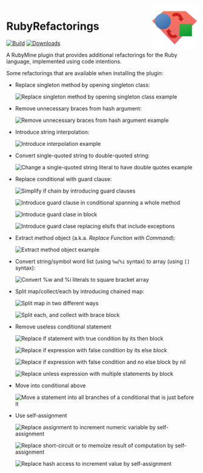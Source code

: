 <a href="https://plugins.jetbrains.com/plugin/15312-rubyrefactorings">
<img
  src="https://raw.githubusercontent.com/JavierGelatti/RubyRefactorings/main/src/main/resources/META-INF/pluginIcon.svg"
  width="120"
  align="right"
  alt="Icon"
/>
</a>

# RubyRefactorings
[![Build](https://github.com/JavierGelatti/RubyRefactorings/workflows/Scala%20CI/badge.svg?branch=main)](https://github.com/JavierGelatti/RubyRefactorings/actions)
[![Downloads](https://img.shields.io/jetbrains/plugin/d/15312)](https://plugins.jetbrains.com/plugin/15312-rubyrefactorings)

A RubyMine plugin that provides additional refactorings for the Ruby language, implemented using code intentions.

Some refactorings that are available when installing the plugin:

- Replace singleton method by opening singleton class:

  ![Replace singleton method by opening singleton class example](https://plugins.jetbrains.com/files/15312/screenshot_23578.png)

- Remove unnecessary braces from hash argument:

  ![Remove unnecessary braces from hash argument example](https://plugins.jetbrains.com/files/15312/screenshot_23630.png)
  
- Introduce string interpolation:

  ![Introduce interpolation example](https://plugins.jetbrains.com/files/15312/screenshot_23649.png)

- Convert single-quoted string to double-quoted string:

  ![Change a single-quoted string literal to have double quotes example](https://plugins.jetbrains.com/files/15312/screenshot_23693.png)
  
- Replace conditional with guard clause:

  ![Simplify if chain by introducing guard clauses](https://plugins.jetbrains.com/files/15312/screenshot_23749.png)

  ![Introduce guard clause in conditional spanning a whole method](https://plugins.jetbrains.com/files/15312/screenshot_23750.png)

  ![Introduce guard clase in block](https://plugins.jetbrains.com/files/15312/screenshot_23751.png)
  
  ![Introduce guard clase replacing elsifs that include exceptions](https://plugins.jetbrains.com/files/15312/screenshot_23752.png)

- Extract method object (a.k.a. *Replace Function with Command*):

  ![Extract method object example](https://plugins.jetbrains.com/files/15312/screenshot_595a7859-f347-4542-a67e-0e00645ba4b2)
  
- Convert string/symbol word list (using `%w`/`%i` syntax) to array (using `[]` syntax):

  ![Convert %w and %i literals to square bracket array](https://plugins.jetbrains.com/files/15312/screenshot_0ef20c09-71cf-4740-8f56-c8b19cff2e1e)

- Split map/collect/each by introducing chained map:

  ![Split map in two different ways](https://plugins.jetbrains.com/files/15312/screenshot_0f1ebb00-34a7-45d7-8402-5bc69a5c2ff7)

  ![Split each, and collect with brace block](https://plugins.jetbrains.com/files/15312/screenshot_d2dc373b-8c34-40c8-92cd-09790cd0f3e0)

- Remove useless conditional statement

  ![Replace if statement with true condition by its then block](https://plugins.jetbrains.com/files/15312/screenshot_0464bf73-2c18-4e71-8f2a-6298b5caefa2)
  
  ![Replace if expression with false condition by its else block](https://plugins.jetbrains.com/files/15312/screenshot_31ed006b-399f-45e5-8c23-9d1ab76ac1ba)
  
  ![Replace if expression with false condition and no else block by nil](https://plugins.jetbrains.com/files/15312/screenshot_b827d543-44bf-4736-a580-942b5f45ea21)
  
  ![Replace unless expression with multiple statements by block](https://plugins.jetbrains.com/files/15312/screenshot_cab24c5c-9300-42fc-bd3d-cc04fc8cf237)

- Move into conditional above

  ![Move a statement into all branches of a conditional that is just before it](https://i.imgur.com/5MBPvGM.gif)

- Use self-assignment

  ![Replace assignment to increment numeric variable by self-assignment](https://i.imgur.com/CpAoYtE.gif)
  
  ![Replace short-circuit or to memoize result of computation by self-assignment](https://i.imgur.com/ZE3q0Vl.gif)
  
  ![Replace hash access to increment value by self-assignment](https://i.imgur.com/ywwIQ5h.gif)
